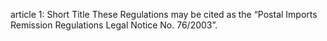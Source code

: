 article 1: Short Title
These Regulations may be cited as the “Postal Imports Remission Regulations Legal Notice No. 76&#x2F;2003”.
<ul>
</ul>